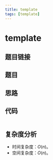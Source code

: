 ```yaml
---
title: template
tags: [template]
---
```


# template

## 题目链接
[]()

## 题目
> 

## 思路


## 代码
```javascript

```

## 复杂度分析
- 时间复杂度：$O(n)$。
- 空间复杂度：$O(n)$。